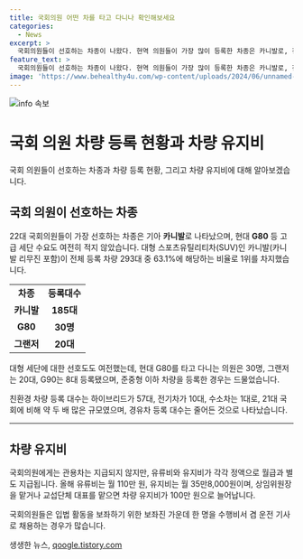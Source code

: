 ```yaml
---
title: 국회의원 어떤 차를 타고 다니나 확인해보세요
categories:
  - News
excerpt: >
  국회의원들이 선호하는 차종이 나왔다. 현역 의원들이 가장 많이 등록한 차종은 카니발로, 전체 등록 차량의 63.1%를 차지했다. 카니발의 편리함과 권위적인 느낌이 적다는 점이 의원들에게 인기 있는 이유로 언급됐다. G80와 그랜저 등 대형 세단도 인기가 있었고, 친환경 차량 등록 대수는 두 배 이상으로 늘었다. 국회의원들에게는 유류비와 유지비가 지급되며, 상임위원장이나 대표는 차량 유지비가 더 높았다.
feature_text: >
  국회의원들이 선호하는 차종이 나왔다. 현역 의원들이 가장 많이 등록한 차종은 카니발로, 전체 등록 차량의 63.1%를 차지했다. 카니발의 편리함과 권위적인 느낌이 적다는 점이 의원들에게 인기 있는 이유로 언급됐다. G80와 그랜저 등 대형 세단도 인기가 있었고, 친환경 차량 등록 대수는 두 배 이상으로 늘었다. 국회의원들에게는 유류비와 유지비가 지급되며, 상임위원장이나 대표는 차량 유지비가 더 높았다.
image: 'https://www.behealthy4u.com/wp-content/uploads/2024/06/unnamed-file.png'
---
```


<p><img src="https://www.behealthy4u.com/wp-content/uploads/2024/06/unnamed-file.png" alt="info 속보" /></p>

<h1 data-ke-size="size28">국회 의원 차량 등록 현황과 차량 유지비</h1>

<p data-ke-size="size16">국회 의원들이 선호하는 차종과 차량 등록 현황, 그리고 차량 유지비에 대해 알아보겠습니다.</p>

<h2 data-ke-size="size26">국회 의원이 선호하는 차종</h2>

<p data-ke-size="size16">22대 국회의원들이 가장 선호하는 차종은 기아 <b>카니발</b>로 나타났으며, 현대 <b>G80</b> 등 고급 세단 수요도 여전히 적지 않았습니다. 대형 스포츠유틸리티차(SUV)인 카니발(카니발 리무진 포함)이 전체 등록 차량 293대 중 63.1%에 해당하는 비율로 1위를 차지했습니다.</p>

<table>
  <tr>
    <td style="text-align: center; height: 17px;"><b>차종</b></td>
    <td style="text-align: center; height: 17px;"><b>등록대수</b></td>
  </tr>
  <tr>
    <td style="text-align: center; height: 17px;"><b>카니발</b></td>
    <td style="text-align: center; height: 17px;"><b>185대</b></td>
  </tr>
  <tr>
    <td style="text-align: center; height: 17px;"><b>G80</b></td>
    <td style="text-align: center; height: 17px;"><b>30명</b></td>
  </tr>
  <tr>
    <td style="text-align: center; height: 17px;"><b>그랜저</b></td>
    <td style="text-align: center; height: 17px;"><b>20대</b></td>
  </tr>
</table>

<p data-ke-size="size16">대형 세단에 대한 선호도도 여전했는데, 현대 G80를 타고 다니는 의원은 30명, 그랜저는 20대, G90는 8대 등록됐으며, 준중형 이하 차량을 등록한 경우는 드물었습니다.</p>

<p data-ke-size="size16">친환경 차량 등록 대수는 하이브리드가 57대, 전기차가 10대, 수소차는 1대로, 21대 국회에 비해 약 두 배 많은 규모였으며, 경유차 등록 대수는 줄어든 것으로 나타났습니다.</p>

<hr>

<h2 data-ke-size="size26">차량 유지비</h2>

<p data-ke-size="size16">국회의원에게는 관용차는 지급되지 않지만, 유류비와 유지비가 각각 정액으로 월급과 별도 지급됩니다. 올해 유류비는 월 110만 원, 유지비는 월 35만8,000원이며, 상임위원장을 맡거나 교섭단체 대표를 맡으면 차량 유지비가 100만 원으로 늘어납니다.</p>

<p data-ke-size="size16">국회의원들은 입법 활동을 보좌하기 위한 보좌진 가운데 한 명을 수행비서 겸 운전 기사로 채용하는 경우가 많습니다.</p>
생생한 뉴스, <a href="https://qoogle.tistory.com" rel="dofollow">qoogle.tistory.com</a>



